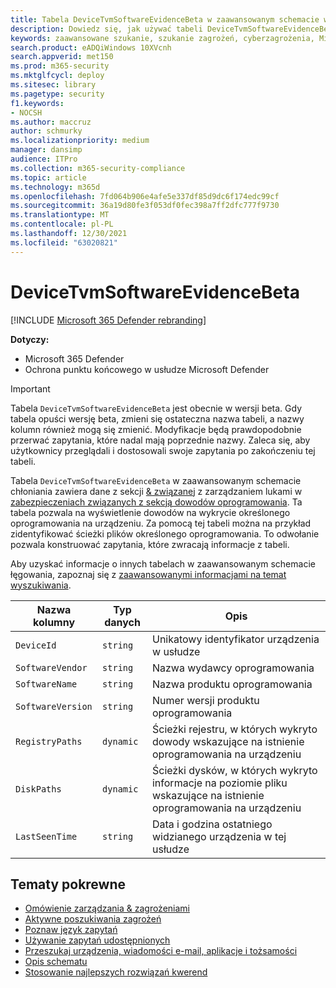 ```yaml
---
title: Tabela DeviceTvmSoftwareEvidenceBeta w zaawansowanym schemacie wyszukiwania
description: Dowiedz się, jak używać tabeli DeviceTvmSoftwareEvidenceBeta w zaawansowanym schemacie wyszukiwania.
keywords: zaawansowane szukanie, szukanie zagrożeń, cyberzagrożenia, Microsoft 365 Defender, microsoft 365, m365, wyszukiwanie, zapytanie, telemetria, informacje o schemacie, kusto, tabela, kolumna, typ danych, opis, informacje o & zarządzanie lukami w zabezpieczeniach , dowód, dowód oprogramowania, telewizja, zarządzanie urządzeniami, oprogramowanie, zapasy, luki w zabezpieczeniach, identyfikator CVE, urządzenie systemu operacyjnego DeviceTvmSoftwareEvidenceBeta
search.product: eADQiWindows 10XVcnh
search.appverid: met150
ms.prod: m365-security
ms.mktglfcycl: deploy
ms.sitesec: library
ms.pagetype: security
f1.keywords:
- NOCSH
ms.author: maccruz
author: schmurky
ms.localizationpriority: medium
manager: dansimp
audience: ITPro
ms.collection: m365-security-compliance
ms.topic: article
ms.technology: m365d
ms.openlocfilehash: 7fd064b906e4afe5e337df85d9dc6f174edc99cf
ms.sourcegitcommit: 36a19d80fe3f053df0fec398a7ff2dfc777f9730
ms.translationtype: MT
ms.contentlocale: pl-PL
ms.lasthandoff: 12/30/2021
ms.locfileid: "63020821"
---
```

# <a name="devicetvmsoftwareevidencebeta"></a>DeviceTvmSoftwareEvidenceBeta

[!INCLUDE [Microsoft 365 Defender rebranding](../includes/microsoft-defender.md)]


**Dotyczy:**
- Microsoft 365 Defender
- Ochrona punktu końcowego w usłudze Microsoft Defender

> [!IMPORTANT]
> Tabela `DeviceTvmSoftwareEvidenceBeta` jest obecnie w wersji beta. Gdy tabela opuści wersję beta, zmieni się ostateczna nazwa tabeli, a nazwy kolumn również mogą się zmienić. Modyfikacje będą prawdopodobnie przerwać zapytania, które nadal mają poprzednie nazwy. Zaleca się, aby użytkownicy przeglądali i dostosowali swoje zapytania po zakończeniu tej tabeli. 


Tabela `DeviceTvmSoftwareEvidenceBeta` w zaawansowanym schemacie chłoniania zawiera dane z sekcji [& związanej](/windows/security/threat-protection/microsoft-defender-atp/next-gen-threat-and-vuln-mgt) z zarządzaniem lukami w [zabezpieczeniach związanych z sekcją dowodów oprogramowania](/microsoft-365/security/defender-endpoint/tvm-software-inventory#software-evidence). Ta tabela pozwala na wyświetlenie dowodów na wykrycie określonego oprogramowania na urządzeniu. Za pomocą tej tabeli można na przykład zidentyfikować ścieżki plików określonego oprogramowania. To odwołanie pozwala konstruować zapytania, które zwracają informacje z tabeli.

Aby uzyskać informacje o innych tabelach w zaawansowanym schemacie łęgowania, zapoznaj się z [zaawansowanymi informacjami na temat wyszukiwania](advanced-hunting-schema-tables.md).

| Nazwa kolumny | Typ danych | Opis |
|-------------|-----------|-------------|
| `DeviceId` | `string` | Unikatowy identyfikator urządzenia w usłudze |
| `SoftwareVendor` | `string` | Nazwa wydawcy oprogramowania |
| `SoftwareName` | `string` | Nazwa produktu oprogramowania |
| `SoftwareVersion` | `string` | Numer wersji produktu oprogramowania |
| `RegistryPaths` | `dynamic` | Ścieżki rejestru, w których wykryto dowody wskazujące na istnienie oprogramowania na urządzeniu |
| `DiskPaths` | `dynamic` | Ścieżki dysków, w których wykryto informacje na poziomie pliku wskazujące na istnienie oprogramowania na urządzeniu |
| `LastSeenTime` | `string` | Data i godzina ostatniego widzianego urządzenia w tej usłudze |




## <a name="related-topics"></a>Tematy pokrewne

- [Omówienie zarządzania & zagrożeniami](/windows/security/threat-protection/microsoft-defender-atp/next-gen-threat-and-vuln-mgt)
- [Aktywne poszukiwania zagrożeń](advanced-hunting-overview.md)
- [Poznaw język zapytań](advanced-hunting-query-language.md)
- [Używanie zapytań udostępnionych](advanced-hunting-shared-queries.md)
- [Przeszukaj urządzenia, wiadomości e-mail, aplikacje i tożsamości](advanced-hunting-query-emails-devices.md)
- [Opis schematu](advanced-hunting-schema-tables.md)
- [Stosowanie najlepszych rozwiązań kwerend](advanced-hunting-best-practices.md)
